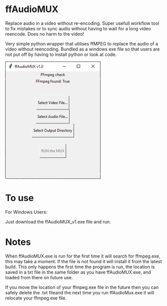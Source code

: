 # ffAudioMUX
Replace audio in a video without re-encoding. 
Super usefull workflow tool to fix mistakes or to sync audio without having to wait for a long video reencode. Does no harm to the video!

Very simple python wrapper that utilises ffMPEG to replace the audio of a video without reencoding. 
Bundled as a windows exe file so that users are not put off by having to install python or look at code. 


<img src="Images/ffAudioMUX _V1_Img.png" alt="GUI V1">

# To use
For Windows Users:


Just download the ffAudioMUX_v1.exe file and run. 


# Notes
When ffAudioMUX.exe is run for the first time it will search for ffmpeg.exe, this may take a moment. If the file is not found it will install it from the latest build. This only happens the first time the program is run, the location is saved in a txt file in the same folder as you have ffAudioMUX.exe, and loaded from there on future use. 

If you move the location of your ffmpeg.exe file in the future then you can safely delete the .txt fileand the next time you run ffAudioMux.exe it will relocate your ffmpeg.exe file.

